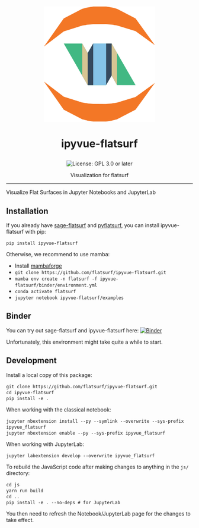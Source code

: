 <p align="center">
    <img alt="logo" src="https://github.com/flatsurf/ipyvue-flatsurf/raw/master/logo.svg?sanitize=true" width="300px">
</p>

<h1><p align="center">ipyvue-flatsurf</p></h1>

<p align="center">
  <img src="https://img.shields.io/badge/License-GPL_3.0_or_later-blue.svg" alt="License: GPL 3.0 or later">
</p>

<p align="center">Visualization for flatsurf</p>
<hr>

Visualize Flat Surfaces in Jupyter Notebooks and JupyterLab

Installation
------------

If you already have [sage-flatsurf](https://github.com/flatsurf/sage-flatsurf) and [pyflatsurf](https://github.com/flatsurf/flatsurf), you can install ipyvue-flatsurf with pip:

    pip install ipyvue-flatsurf

Otherwise, we recommend to use mamba:

* Install [mambaforge](https://github.com/conda-forge/miniforge#mambaforge)
* `git clone https://github.com/flatsurf/ipyvue-flatsurf.git`
* `mamba env create -n flatsurf -f ipyvue-flatsurf/binder/environment.yml`
* `conda activate flatsurf`
* `jupyter notebook ipyvue-flatsurf/examples`

Binder
------

You can try out sage-flatsurf and ipyvue-flatsurf here: [![Binder](https://mybinder.org/badge_logo.svg)](https://mybinder.org/v2/gh/flatsurf/ipyvue-flatsurf/master?filepath=%2Fexamples)

Unfortunately, this environment might take quite a while to start.

Development
-----------

Install a local copy of this package:

    git clone https://github.com/flatsurf/ipyvue-flatsurf.git
    cd ipyvue-flatsurf
    pip install -e .

When working with the classical notebook:

    jupyter nbextension install --py --symlink --overwrite --sys-prefix ipyvue_flatsurf
    jupyter nbextension enable --py --sys-prefix ipyvue_flatsurf

When working with JupyterLab:

    jupyter labextension develop --overwrite ipyvue_flatsurf

To rebuild the JavaScript code after making changes to anything in the `js/`
directory:

    cd js
    yarn run build
    cd ..
    pip install -e . --no-deps # for JupyterLab

You then need to refresh the Notebook/JupyterLab page for the changes to take effect.
